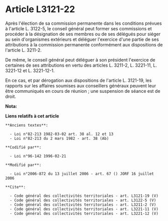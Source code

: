# Article L3121-22

Après l'élection de sa commission permanente dans les conditions prévues à l'article L. 3122-5, le conseil général peut
former ses commissions et procéder à la désignation de ses membres ou de ses délégués pour siéger au sein d'organismes
extérieurs et déléguer l'exercice d'une partie de ses attributions à la commission permanente conformément aux dispositions
de l'article L. 3211-2. 

De même, le conseil général peut déléguer à son président l'exercice de certaines de ses attributions en vertu des articles
L. 3211-2, L. 3221-11, L. 3221-12 et L. 3221-12-1. 

En ce cas, et par dérogation aux dispositions de l'article L. 3121-19, les rapports sur les affaires soumises aux conseillers
généraux peuvent leur être communiqués en cours de réunion ; une suspension de séance est de droit.

**Nota:**



**Liens relatifs à cet article**

	**Anciens textes**:

	  - Loi n°82-213 1982-03-02 art. 38 al. 12 et 13
	  - Loi n°82-213 du 2 mars 1982 - art. 38 (Ab)

	**Codifié par**:

	  - Loi n°96-142 1996-02-21

	**Modifié par**:

	  - Loi n°2006-872 du 13 juillet 2006 - art. 67 () JORF 16 juillet 2006

	**Cite**:

	  - Code général des collectivités territoriales - art. L3121-19 (V)
	  - Code général des collectivités territoriales - art. L3122-5 (V)
	  - Code général des collectivités territoriales - art. L3211-2 (V)
	  - Code général des collectivités territoriales - art. L3221-11 (V)
	  - Code général des collectivités territoriales - art. L3221-12 (V)
